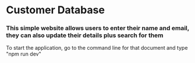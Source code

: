 # Customer Database

### This simple website allows users to enter their name and email, they can also update their details plus search for them

To start the application, go to the command line for that document and type "npm run dev"
